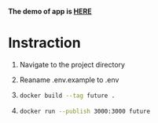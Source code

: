 **The demo of app is [HERE](https://books-api-ab5f6.web.app/)**

# Instraction

1. Navigate to the project directory

2. Reaname .env.example to .env

3. ```bash
   docker build --tag future .
   ```
4. ```bash
   docker run --publish 3000:3000 future
   ```
